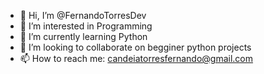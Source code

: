 - 👋 Hi, I’m @FernandoTorresDev
- 👀 I’m interested in Programming
- 🌱 I’m currently learning Python
- 💞️ I’m looking to collaborate on begginer python projects
- 📫 How to reach me: candeiatorresfernando@gmail.com

<!---
FernandoTorresDev/FernandoTorresDev is a ✨ special ✨ repository because its `README.md` (this file) appears on your GitHub profile.
You can click the Preview link to take a look at your changes.
--->
